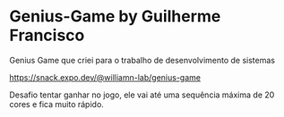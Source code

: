 # Genius-Game by Guilherme Francisco
Genius Game que criei para o trabalho de desenvolvimento de sistemas

https://snack.expo.dev/@williamn-lab/genius-game

Desafio tentar ganhar no jogo, ele vai até uma sequência máxima de 20 cores e fica muito rápido.
